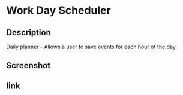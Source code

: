 # Work Day Scheduler

## Description
Daily planner - Allows a user to save events for each hour of the day.  

## Screenshot


## link 